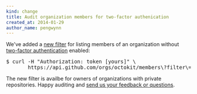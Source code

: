 ```yaml
---
kind: change
title: Audit organization members for two-factor authenication
created_at: 2014-01-29
author_name: pengwynn
---
```


We've added a [new filter][filter] for listing members of an organization without
[two-factor authentication][2fa-blog] enabled:


<pre class="terminal">
$ curl -H "Authorization: token [yours]" \
       https://api.github.com/orgs/octokit/members\?filter\=2fa_disabled
</pre>

The new filter is availbe for owners of organizations with private
repositories. Happy auditing and [send us your feedback or questions][contact].

[filter]: /v3/orgs/members/#audit-two-factor-auth
[2fa-blog]: https://github.com/blog/1614-two-factor-authentication
[contact]: https://github.com/contact?form[subject]=API+2FA+filter

